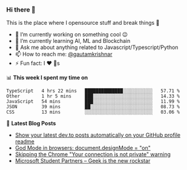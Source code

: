 ### Hi there 👋
This is the place where I opensource stuff and break things :rofl:

- 🔭 I’m currently working on something cool :wink:
- 🌱 I’m currently learning AI, ML and Blockchain
- 💬 Ask me about anything related to Javascript/Typescript/Python
- 📫 How to reach me: [@gautamkrishnar](https://twitter.com/gautamkrishnar)
- ⚡ Fun fact: I :heart: :dog:s

📊 **This week I spent my time on**
<!--START_SECTION:waka-->
```text
TypeScript   4 hrs 22 mins   ██████████████░░░░░░░░░░░   57.71 % 
Other        1 hr 5 mins     ███░░░░░░░░░░░░░░░░░░░░░░   14.33 % 
JavaScript   54 mins         ███░░░░░░░░░░░░░░░░░░░░░░   11.99 % 
JSON         39 mins         ██░░░░░░░░░░░░░░░░░░░░░░░   08.73 % 
CSS          13 mins         ░░░░░░░░░░░░░░░░░░░░░░░░░   03.06 %
```
<!--END_SECTION:waka-->

📕 **Latest Blog Posts**
<!-- BLOG-POST-LIST:START -->
- [Show your latest dev.to posts automatically on your GitHub profile readme](https://dev.to/gautamkrishnar/show-your-latest-dev-to-posts-automatically-in-your-github-profile-readme-3nk8)
- [God Mode in browsers: document.designMode = "on"](https://dev.to/gautamkrishnar/god-mode-in-browsers-document-designmode-on-2pmo)
- [Skipping the Chrome "Your connection is not private" warning](https://dev.to/gautamkrishnar/quickbits-1-skipping-the-chrome-your-connection-is-not-private-warning-4kp1)
- [Microsoft Student Partners – Geek is the new rockstar](https://dev.to/gautamkrishnar/microsoft-student-partners--geek-is-the-new-rockstar)
<!-- BLOG-POST-LIST:END -->
